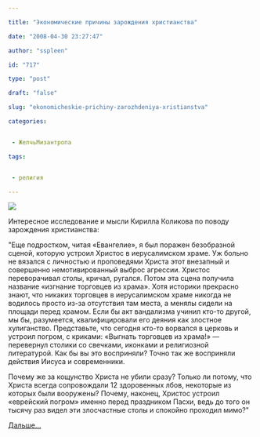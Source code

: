 ```yaml
---

title: "Экономические причины зарождения христианства"

date: "2008-04-30 23:27:47"

author: "sspleen"

id: "717"

type: "post"

draft: "false"

slug: "ekonomicheskie-prichiny-zarozhdeniya-xristianstva"

categories:


 - ЖелчьМизантропа

tags:


 - религия

---
```

[![](/uploads/2012/05/el_greco.jpg)](/2008/04/ekonomicheskie-prichiny-zarozhdeniya-xristianstva/el_greco/)  
  
Интересное исследование и мысли Кирилла Коликова по поводу зарождения христианства:  
  
"Еще подростком, читая «Евангелие», я был поражен безобразной сценой, которую устроил Христос в иерусалимском храме. Уж больно не вязался с личностью и проповедями Христа этот внезапный и совершенно немотивированный выброс агрессии. Христос переворачивал столы, кричал, ругался. Потом эта сцена получила название «изгнание торговцев из храма». Хотя историки прекрасно знают, что никаких торговцев в иерусалимском храме никогда не водилось просто из-за отсутствия там места, а менялы сидели на площади перед храмом. Если бы акт вандализма учинил кто-то другой, мы бы, разумеется, квалифицировали его деяния как злостное хулиганство. Представьте, что сегодня кто-то ворвался в церковь и устроил погром, с криками: «Выгнать торговцев из храма!» — перевернул столики со свечками, иконками и религиозной литературой. Как бы вы это восприняли? Точно так же восприняли действия Иисуса и современники.  
  
Почему же за кощунство Христа не убили сразу? Только ли потому, что Христа всегда сопровождали 12 здоровенных лбов, некоторые из которых были вооружены? Почему, наконец, Христос устроил «еврейский погром» именно перед праздником Пасхи, ведь до того он тысячу раз видел эти злосчастные столы и спокойно проходил мимо?"  
  
[Дальше...](http://www.stolen.land.ru/christianity.htm)